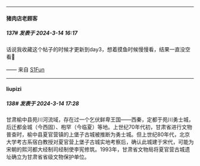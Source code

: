 ﻿
*****

####  猪肉店老顾客  
##### 137#       发表于 2024-3-14 16:17

话说我收藏这个帖子的时候才更新到day3，想着摸鱼时候慢慢看，结果一直没空看🥴

—— 来自 [S1Fun](https://s1fun.koalcat.com)


*****

####  liupizi  
##### 138#       发表于 2024-3-14 17:28

甘肃榆中县苑川河流域，存在过一个乞伏鲜卑王国——西秦，定都于苑川勇士城，后迁都金城（今西固）、枹罕（今临夏）等地。上世纪70年代初，甘肃省进行文物普查时，榆中县夏官营镇的上堡子古城被推断为勇士城。但上世纪80年代，北京大学考古系宿白教授对夏官营上堡子古城实地考察后，确认此城建于宋代，可能为宋朝的熙河都大经制司经制使李宪修筑。1993年，甘肃省文物局将夏官营古城遗址确立为甘肃省省级文物保护单位。

